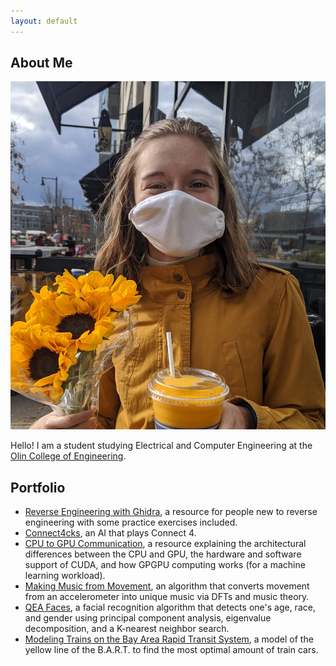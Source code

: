 ```yaml
---
layout: default
---
```


## About Me

<img class="profile-picture" src="profile_new.jpg">

Hello! I am a student studying Electrical and Computer Engineering at the <a href="https://olin.edu">Olin College of Engineering</a>.

## Portfolio

- [Reverse Engineering with Ghidra](https://sites.google.com/view/ghidra-reverse-engineering/home#h.s1qs2m8gk4s9), a resource for people new to reverse engineering with some practice exercises included.
- [Connect4cks](https://github.com/sam-coleman/Connect_4), an AI that plays Connect 4. 
- [CPU to GPU Communication](https://comparch.goose.gay/), a resource explaining the architectural differences between the CPU and GPU, the hardware and software support of CUDA, and how GPGPU computing works (for a machine learning workload). 
- [Making Music from Movement](https://caitlincoffey.github.io/Movement-Synthesizer/), an algorithm that converts movement from an accelerometer into unique music via DFTs and music theory.
- [QEA Faces](/qeafaces), a facial recognition algorithm that detects one's age, race, and gender using principal component analysis, eigenvalue decomposition, and a K-nearest neighbor search. 
- [Modeling Trains on the Bay Area Rapid Transit System](/modsimbikeshare), a model of the yellow line of the B.A.R.T. to find the most optimal amount of train cars. 
